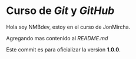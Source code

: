 # Curso de _Git_ y _GitHub_

Hola soy NMBdev, estoy en el curso de JonMircha.

Agregando mas contenido al _README.md_

Este commit es para oficializar la version **1.0.0**.
